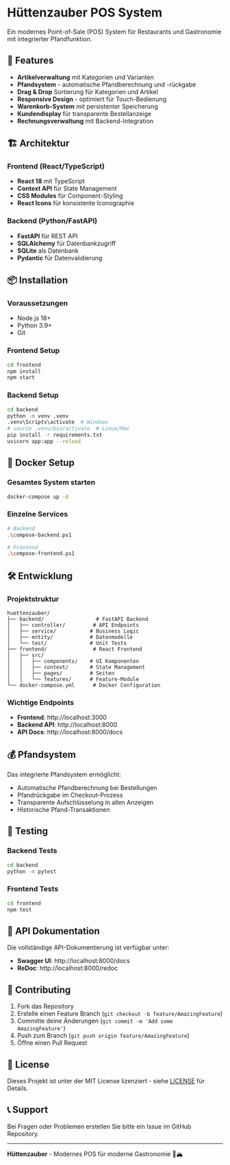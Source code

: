 # Hüttenzauber POS System

Ein modernes Point-of-Sale (POS) System für Restaurants und Gastronomie mit integrierter Pfandfunktion.

## 🚀 Features

- **Artikelverwaltung** mit Kategorien und Varianten
- **Pfandsystem** - automatische Pfandberechnung und -rückgabe
- **Drag & Drop** Sortierung für Kategorien und Artikel
- **Responsive Design** - optimiert für Touch-Bedienung
- **Warenkorb-System** mit persistenter Speicherung
- **Kundendisplay** für transparente Bestellanzeige
- **Rechnungsverwaltung** mit Backend-Integration

## 🏗️ Architektur

### Frontend (React/TypeScript)

- **React 18** mit TypeScript
- **Context API** für State Management
- **CSS Modules** für Component-Styling
- **React Icons** für konsistente Iconographie

### Backend (Python/FastAPI)

- **FastAPI** für REST API
- **SQLAlchemy** für Datenbankzugriff
- **SQLite** als Datenbank
- **Pydantic** für Datenvalidierung

## 📦 Installation

### Voraussetzungen

- Node.js 18+
- Python 3.9+
- Git

### Frontend Setup

```bash
cd frontend
npm install
npm start
```

### Backend Setup

```bash
cd backend
python -m venv .venv
.venv\Scripts\activate  # Windows
# source .venv/bin/activate  # Linux/Mac
pip install -r requirements.txt
uvicorn app:app --reload
```

## 🐳 Docker Setup

### Gesamtes System starten

```bash
docker-compose up -d
```

### Einzelne Services

```bash
# Backend
.\compose-backend.ps1

# Frontend
.\compose-frontend.ps1
```

## 🛠️ Entwicklung

### Projektstruktur

```
huettenzauber/
├── backend/                 # FastAPI Backend
│   ├── controller/         # API Endpoints
│   ├── service/           # Business Logic
│   ├── entity/            # Datenmodelle
│   └── test/              # Unit Tests
├── frontend/               # React Frontend
│   ├── src/
│   │   ├── components/    # UI Komponenten
│   │   ├── context/       # State Management
│   │   ├── pages/         # Seiten
│   │   └── features/      # Feature-Module
└── docker-compose.yml      # Docker Configuration
```

### Wichtige Endpoints

- **Frontend**: http://localhost:3000
- **Backend API**: http://localhost:8000
- **API Docs**: http://localhost:8000/docs

## 💰 Pfandsystem

Das integrierte Pfandsystem ermöglicht:

- Automatische Pfandberechnung bei Bestellungen
- Pfandrückgabe im Checkout-Prozess
- Transparente Aufschlüsselung in allen Anzeigen
- Historische Pfand-Transaktionen

## 🧪 Testing

### Backend Tests

```bash
cd backend
python -m pytest
```

### Frontend Tests

```bash
cd frontend
npm test
```

## 📝 API Dokumentation

Die vollständige API-Dokumentierung ist verfügbar unter:

- **Swagger UI**: http://localhost:8000/docs
- **ReDoc**: http://localhost:8000/redoc

## 🤝 Contributing

1. Fork das Repository
2. Erstelle einen Feature Branch (`git checkout -b feature/AmazingFeature`)
3. Committe deine Änderungen (`git commit -m 'Add some AmazingFeature'`)
4. Push zum Branch (`git push origin feature/AmazingFeature`)
5. Öffne einen Pull Request

## 📄 License

Dieses Projekt ist unter der MIT License lizenziert - siehe [LICENSE](LICENSE) für Details.

## 📞 Support

Bei Fragen oder Problemen erstellen Sie bitte ein Issue im GitHub Repository.

---

**Hüttenzauber** - Modernes POS für moderne Gastronomie 🍺🏔️
